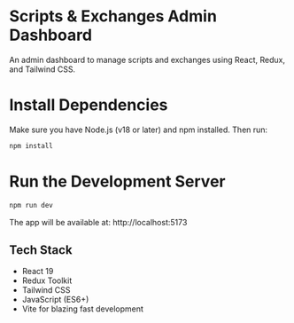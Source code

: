 #  Scripts & Exchanges Admin Dashboard
An admin dashboard to manage scripts and exchanges using React, Redux, and Tailwind CSS.

# Install Dependencies
Make sure you have Node.js (v18 or later) and npm installed. Then run:
```bash
npm install
```
# Run the Development Server
```bash
npm run dev
```

The app will be available at:
http://localhost:5173

## Tech Stack
- React 19
- Redux Toolkit
- Tailwind CSS
- JavaScript (ES6+)
- Vite for blazing fast development
